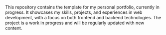 This repository contains the template for my personal portfolio, currently in progress. It showcases my skills, projects, and experiences in web development, with a focus on both frontend and backend technologies. The project is a work in progress and will be regularly updated with new content.
